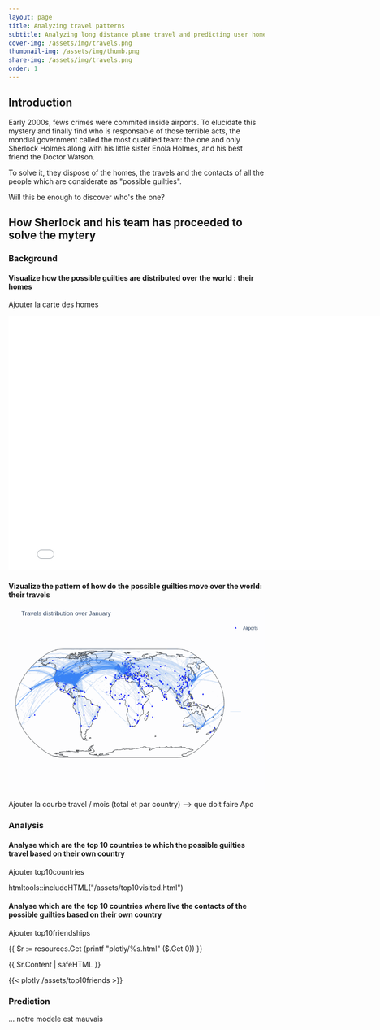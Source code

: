 ```yaml
---
layout: page
title: Analyzing travel patterns
subtitle: Analyzing long distance plane travel and predicting user home area based on their long distance travels
cover-img: /assets/img/travels.png
thumbnail-img: /assets/img/thumb.png
share-img: /assets/img/travels.png
order: 1
---
```


## Introduction
Early 2000s, fews crimes were commited inside airports. To elucidate this mystery and finally find who is responsable of those terrible acts, the mondial government called the most qualified team: the one and only Sherlock Holmes along with his little sister Enola Holmes, and his best friend the Doctor Watson.

To solve it, they dispose of the homes, the travels and the contacts of all the people which are considerate as "possible guilties".

Will this be enough to discover who's the one?


## How Sherlock and his team has proceeded to solve the mytery

### Background
#### Visualize how the possible guilties are distributed over the world : their homes

Ajouter la carte des homes

<iframe src="assets/homes_map.html" width="800" height="500" frameborder="0" style="border:0" allowfullscreen></iframe>



#### Vizualize the pattern of how do the possible guilties move over the world: their travels

![Alt Text](assets/img/animated-2.gif)

Ajouter la courbe travel / mois (total et par country) --> que doit faire Apo


### Analysis
#### Analyse which are the top 10 countries to which the possible guilties travel based on their own country

Ajouter top10countries

htmltools::includeHTML("/assets/top10visited.html")

#### Analyse which are the top 10 countries where live the contacts of the possible guilties based on their own country

Ajouter top10friendships

{{ $r := resources.Get (printf "plotly/%s.html" ($.Get 0)) }}

{{ $r.Content | safeHTML }}

{{< plotly /assets/top10friends >}}

### Prediction

... notre modele est mauvais



